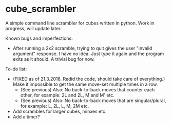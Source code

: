 # cube_scrambler
A simple command line scrambler for cubes written in python. Work in progress, will update later.

Known bugs and imperfections:
- After running a 2x2 scramble, trying to quit gives the user "invalid argument" response. I have no idea. Just type it again and the program exits as it should. A trivial bug for now.

To-do list:
- (FIXED as of 21.3.2018. Redid the code, should take care of everything.) Make it impossible to get the same move-set multiple times in a row.
  - (See previous) Also: No back-to-back moves that counter each other, for example: 2L and 2L, M and M' etc.
  - (See previous) Also: No back-to-back moves that are singular/plural, for example: L, 2L, L, M, 2M etc.
- Add scrambles for larger cubes, minxes etc.
- Add a timer?
